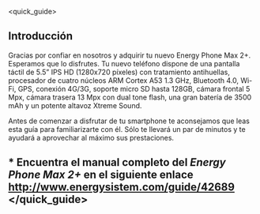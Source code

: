<quick_guide>

## Introducción
Gracias por confiar en nosotros y adquirir tu nuevo Energy Phone Max 2+. Esperamos que lo disfrutes.
Tu nuevo teléfono dispone de una pantalla táctil de 5.5” IPS HD (1280x720 píxeles) con tratamiento antihuellas, procesador de cuatro núcleos ARM Cortex A53 1.3 GHz, Bluetooth 4.0, Wi-Fi, GPS, conexión 4G/3G, soporte micro SD hasta 128GB, cámara frontal 5 Mpx, cámara trasera 13 Mpx con dual tone flash, una gran batería de 3500 mAh y un potente altavoz Xtreme Sound.

Antes de comenzar a disfrutar de tu smartphone te aconsejamos que leas esta guía para familiarizarte con él. Sólo te llevará un par de minutos y te ayudará a aprovechar al máximo sus prestaciones.

## <unique> * Encuentra el manual completo del *Energy Phone Max 2+* en el siguiente enlace  http://www.energysistem.com/guide/42689 </unique> </quick_guide>
